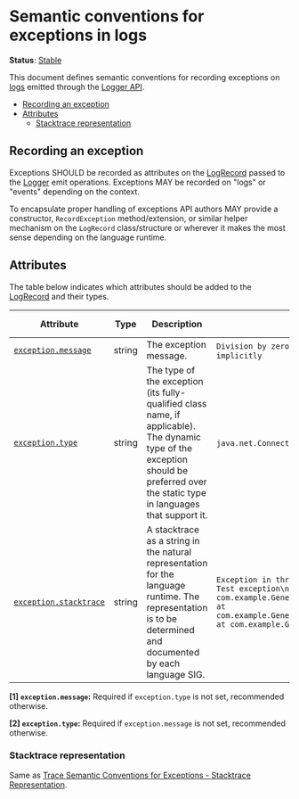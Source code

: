 <!--- Hugo front matter used to generate the website version of this page:
linkTitle: Logs
--->

# Semantic conventions for exceptions in logs

**Status**: [Stable][DocumentStatus]

This document defines semantic conventions for recording exceptions on
[logs](https://github.com/open-telemetry/opentelemetry-specification/blob/v1.49.0/specification/logs/api.md#emit-a-logrecord)
emitted through the [Logger API](https://github.com/open-telemetry/opentelemetry-specification/blob/v1.49.0/specification/logs/api.md#logger).

<!-- toc -->

- [Recording an exception](#recording-an-exception)
- [Attributes](#attributes)
  - [Stacktrace representation](#stacktrace-representation)

<!-- tocstop -->

## Recording an exception

Exceptions SHOULD be recorded as attributes on the
[LogRecord](https://github.com/open-telemetry/opentelemetry-specification/blob/v1.49.0/specification/logs/data-model.md#log-and-event-record-definition) passed to the [Logger](https://github.com/open-telemetry/opentelemetry-specification/tree/v1.49.0/specification/logs/api.md#logger) emit
operations. Exceptions MAY be recorded on "logs" or "events" depending on the
context.

To encapsulate proper handling of exceptions API authors MAY provide a
constructor, `RecordException` method/extension, or similar helper mechanism on
the `LogRecord` class/structure or wherever it makes the most sense depending on
the language runtime.

## Attributes

The table below indicates which attributes should be added to the
[LogRecord](https://github.com/open-telemetry/opentelemetry-specification/blob/v1.49.0/specification/logs/data-model.md#log-and-event-record-definition) and their types.

<!-- semconv log-exception -->
<!-- NOTE: THIS TEXT IS AUTOGENERATED. DO NOT EDIT BY HAND. -->
<!-- see templates/registry/markdown/snippet.md.j2 -->
<!-- prettier-ignore-start -->
<!-- markdownlint-capture -->
<!-- markdownlint-disable -->

| Attribute  | Type | Description  | Examples  | [Requirement Level](https://opentelemetry.io/docs/specs/semconv/general/attribute-requirement-level/) | Stability | Role |
|---|---|---|---|---|---|---|
| [`exception.message`](/docs/registry/attributes/exception.md) | string | The exception message. | `Division by zero`; `Can't convert 'int' object to str implicitly` | `Conditionally Required` [1] | ![Stable](https://img.shields.io/badge/-stable-lightgreen) | |
| [`exception.type`](/docs/registry/attributes/exception.md) | string | The type of the exception (its fully-qualified class name, if applicable). The dynamic type of the exception should be preferred over the static type in languages that support it. | `java.net.ConnectException`; `OSError` | `Conditionally Required` [2] | ![Stable](https://img.shields.io/badge/-stable-lightgreen) | |
| [`exception.stacktrace`](/docs/registry/attributes/exception.md) | string | A stacktrace as a string in the natural representation for the language runtime. The representation is to be determined and documented by each language SIG. | `Exception in thread "main" java.lang.RuntimeException: Test exception\n at com.example.GenerateTrace.methodB(GenerateTrace.java:13)\n at com.example.GenerateTrace.methodA(GenerateTrace.java:9)\n at com.example.GenerateTrace.main(GenerateTrace.java:5)` | `Recommended` | ![Stable](https://img.shields.io/badge/-stable-lightgreen) | |

**[1] `exception.message`:** Required if `exception.type` is not set, recommended otherwise.

**[2] `exception.type`:** Required if `exception.message` is not set, recommended otherwise.

<!-- markdownlint-restore -->
<!-- prettier-ignore-end -->
<!-- END AUTOGENERATED TEXT -->
<!-- endsemconv -->

### Stacktrace representation

Same as [Trace Semantic Conventions for Exceptions - Stacktrace
Representation](exceptions-spans.md#stacktrace-representation).

[DocumentStatus]: https://opentelemetry.io/docs/specs/otel/document-status
